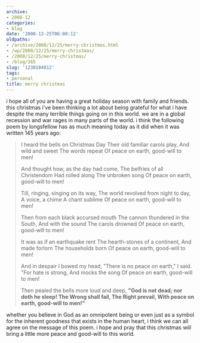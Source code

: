 ```yaml
---
archive:
- 2008-12
categories:
- blog
date: '2008-12-25T06:00:12'
oldpaths:
- /archive/2008/12/25/merry-christmas.html
- /wp/2008/12/25/merry-christmas/
- /2008/12/25/merry-christmas/
- /blog/265
slug: '1230184812'
tags:
- personal
title: merry christmas
---
```


i hope all of you are having a great holiday season with family and
friends. this christmas i've been thinking a lot about being grateful for
what i have despite the many terrible things going on in this world. we
are in a global recession and war rages in many parts of the world.
i think the following poem by longsfellow has as much meaning today as it
did when it was written 145 years ago:

> I heard the bells on Christmas Day Their old familiar carols play, And
> wild and sweet The words repeat Of peace on earth, good-will to men!
> 
> And thought how, as the day had come, The belfries of all Christendom Had
> rolled along The unbroken song Of peace on earth, good-will to men!
> 
> Till, ringing, singing on its way, The world revolved from night to day,
> A voice, a chime A chant sublime Of peace on earth, good-will to men!
> 
> Then from each black accursed mouth The cannon thundered in the South, And
> with the sound The carols drowned Of peace on earth, good-will to men!
> 
> It was as if an earthquake rent The hearth-stones of a continent, And made
> forlorn The households born Of peace on earth, good-will to men!
> 
> And in despair I bowed my head, "There is no peace on earth," I said. "For
> hate is strong, And mocks the song Of peace on earth, good-will to men!
> 
> Then pealed the bells more loud and deep, **"God is not dead; nor doth he
> sleep! The Wrong shall fail, The Right prevail, With peace on earth,
> good-will to men!"**

whether you believe in God as an omnipotent being or even just as a symbol
for the inherent goodness that exists in the human heart, i think we can
all agree on the message of this poem. i hope and pray that this christmas
will bring a little more peace and good-will to this world.

